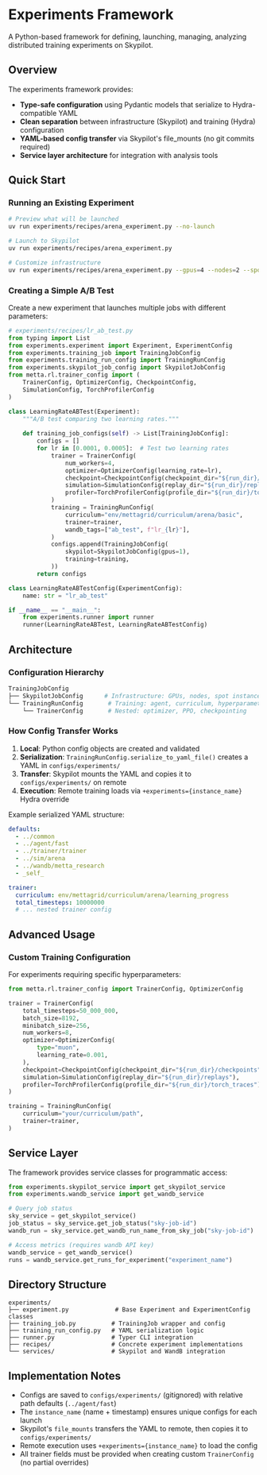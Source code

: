 # Experiments Framework

A Python-based framework for defining, launching, managing, analyzing distributed training experiments on Skypilot.

## Overview

The experiments framework provides:
- **Type-safe configuration** using Pydantic models that serialize to Hydra-compatible YAML
- **Clean separation** between infrastructure (Skypilot) and training (Hydra) configuration
- **YAML-based config transfer** via Skypilot's file_mounts (no git commits required)
- **Service layer architecture** for integration with analysis tools

## Quick Start

### Running an Existing Experiment

```bash
# Preview what will be launched
uv run experiments/recipes/arena_experiment.py --no-launch

# Launch to Skypilot
uv run experiments/recipes/arena_experiment.py

# Customize infrastructure
uv run experiments/recipes/arena_experiment.py --gpus=4 --nodes=2 --spot=false
```

### Creating a Simple A/B Test

Create a new experiment that launches multiple jobs with different parameters:

```python
# experiments/recipes/lr_ab_test.py
from typing import List
from experiments.experiment import Experiment, ExperimentConfig
from experiments.training_job import TrainingJobConfig
from experiments.training_run_config import TrainingRunConfig
from experiments.skypilot_job_config import SkypilotJobConfig
from metta.rl.trainer_config import (
    TrainerConfig, OptimizerConfig, CheckpointConfig, 
    SimulationConfig, TorchProfilerConfig
)

class LearningRateABTest(Experiment):
    """A/B test comparing two learning rates."""
    
    def training_job_configs(self) -> List[TrainingJobConfig]:
        configs = []
        for lr in [0.0001, 0.0005]:  # Test two learning rates
            trainer = TrainerConfig(
                num_workers=4,
                optimizer=OptimizerConfig(learning_rate=lr),
                checkpoint=CheckpointConfig(checkpoint_dir="${run_dir}/checkpoints"),
                simulation=SimulationConfig(replay_dir="${run_dir}/replays"),
                profiler=TorchProfilerConfig(profile_dir="${run_dir}/torch_traces"),
            )
            training = TrainingRunConfig(
                curriculum="env/mettagrid/curriculum/arena/basic",
                trainer=trainer,
                wandb_tags=["ab_test", f"lr_{lr}"],
            )
            configs.append(TrainingJobConfig(
                skypilot=SkypilotJobConfig(gpus=1),
                training=training,
            ))
        return configs

class LearningRateABTestConfig(ExperimentConfig):
    name: str = "lr_ab_test"

if __name__ == "__main__":
    from experiments.runner import runner
    runner(LearningRateABTest, LearningRateABTestConfig)
```

## Architecture

### Configuration Hierarchy

```python
TrainingJobConfig
├── SkypilotJobConfig      # Infrastructure: GPUs, nodes, spot instances
└── TrainingRunConfig       # Training: agent, curriculum, hyperparameters
    └── TrainerConfig       # Nested: optimizer, PPO, checkpointing
```

### How Config Transfer Works

1. **Local**: Python config objects are created and validated
2. **Serialization**: `TrainingRunConfig.serialize_to_yaml_file()` creates a YAML in `configs/experiments/`
3. **Transfer**: Skypilot mounts the YAML and copies it to `configs/experiments/` on remote
4. **Execution**: Remote training loads via `+experiments={instance_name}` Hydra override

Example serialized YAML structure:
```yaml
defaults:
  - ../common
  - ../agent/fast
  - ../trainer/trainer
  - ../sim/arena
  - ../wandb/metta_research
  - _self_

trainer:
  curriculum: env/mettagrid/curriculum/arena/learning_progress
  total_timesteps: 10000000
  # ... nested trainer config
```

## Advanced Usage

### Custom Training Configuration

For experiments requiring specific hyperparameters:

```python
from metta.rl.trainer_config import TrainerConfig, OptimizerConfig

trainer = TrainerConfig(
    total_timesteps=50_000_000,
    batch_size=8192,
    minibatch_size=256,
    num_workers=8,
    optimizer=OptimizerConfig(
        type="muon",
        learning_rate=0.001,
    ),
    checkpoint=CheckpointConfig(checkpoint_dir="${run_dir}/checkpoints"),
    simulation=SimulationConfig(replay_dir="${run_dir}/replays"),
    profiler=TorchProfilerConfig(profile_dir="${run_dir}/torch_traces"),
)

training = TrainingRunConfig(
    curriculum="your/curriculum/path",
    trainer=trainer,
)
```


## Service Layer

The framework provides service classes for programmatic access:

```python
from experiments.skypilot_service import get_skypilot_service
from experiments.wandb_service import get_wandb_service

# Query job status
sky_service = get_skypilot_service()
job_status = sky_service.get_job_status("sky-job-id")
wandb_run = sky_service.get_wandb_run_name_from_sky_job("sky-job-id")

# Access metrics (requires wandb API key)
wandb_service = get_wandb_service()
runs = wandb_service.get_runs_for_experiment("experiment_name")
```

## Directory Structure

```
experiments/
├── experiment.py             # Base Experiment and ExperimentConfig classes
├── training_job.py          # TrainingJob wrapper and config
├── training_run_config.py   # YAML serialization logic
├── runner.py                # Typer CLI integration
├── recipes/                 # Concrete experiment implementations
└── services/                # Skypilot and WandB integration
```

## Implementation Notes

- Configs are saved to `configs/experiments/` (gitignored) with relative path defaults (`../agent/fast`)
- The `instance_name` (name + timestamp) ensures unique configs for each launch
- Skypilot's `file_mounts` transfers the YAML to remote, then copies it to `configs/experiments/`
- Remote execution uses `+experiments={instance_name}` to load the config
- All trainer fields must be provided when creating custom `TrainerConfig` (no partial overrides)
